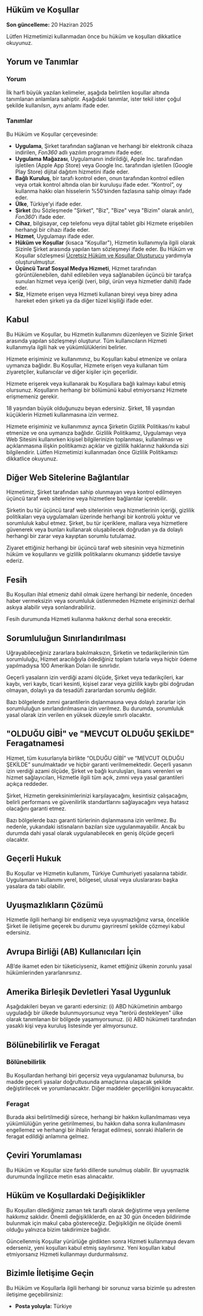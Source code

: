 ## Hüküm ve Koşullar

**Son güncelleme:** 20 Haziran 2025

Lütfen Hizmetimizi kullanmadan önce bu hüküm ve koşulları dikkatlice okuyunuz.

## Yorum ve Tanımlar

### Yorum

İlk harfi büyük yazılan kelimeler, aşağıda belirtilen koşullar altında tanımlanan anlamlara sahiptir. Aşağıdaki tanımlar, ister tekil ister çoğul şekilde kullanılsın, aynı anlamı ifade eder.

### Tanımlar

Bu Hüküm ve Koşullar çerçevesinde:

* **Uygulama**, Şirket tarafından sağlanan ve herhangi bir elektronik cihaza indirilen, *Fon360* adlı yazılım programını ifade eder.
* **Uygulama Mağazası**, Uygulamanın indirildiği, Apple Inc. tarafından işletilen (Apple App Store) veya Google Inc. tarafından işletilen (Google Play Store) dijital dağıtım hizmetini ifade eder.
* **Bağlı Kuruluş**, bir tarafı kontrol eden, onun tarafından kontrol edilen veya ortak kontrol altında olan bir kuruluşu ifade eder. “Kontrol”, oy kullanma hakkı olan hisselerin %50’sinden fazlasına sahip olmayı ifade eder.
* **Ülke**, Türkiye’yi ifade eder.
* **Şirket** (bu Sözleşmede "Şirket", "Biz", "Bize" veya "Bizim" olarak anılır), *Fon360*’ı ifade eder.
* **Cihaz**, bilgisayar, cep telefonu veya dijital tablet gibi Hizmete erişebilen herhangi bir cihazı ifade eder.
* **Hizmet**, Uygulamayı ifade eder.
* **Hüküm ve Koşullar** (kısaca "Koşullar"), Hizmetin kullanımıyla ilgili olarak Sizinle Şirket arasında yapılan tam sözleşmeyi ifade eder. Bu Hüküm ve Koşullar sözleşmesi [Ücretsiz Hüküm ve Koşullar Oluşturucu](https://www.freeprivacypolicy.com/free-terms-and-conditions-generator/) yardımıyla oluşturulmuştur.
* **Üçüncü Taraf Sosyal Medya Hizmeti**, Hizmet tarafından görüntülenebilen, dahil edilebilen veya sağlanabilen üçüncü bir tarafça sunulan hizmet veya içeriği (veri, bilgi, ürün veya hizmetler dahil) ifade eder.
* **Siz**, Hizmete erişen veya Hizmeti kullanan bireyi veya birey adına hareket eden şirketi ya da diğer tüzel kişiliği ifade eder.

## Kabul

Bu Hüküm ve Koşullar, bu Hizmetin kullanımını düzenleyen ve Sizinle Şirket arasında yapılan sözleşmeyi oluşturur. Tüm kullanıcıların Hizmeti kullanımıyla ilgili hak ve yükümlülüklerini belirler.

Hizmete erişiminiz ve kullanımınız, bu Koşulları kabul etmenize ve onlara uymanıza bağlıdır. Bu Koşullar, Hizmete erişen veya kullanan tüm ziyaretçiler, kullanıcılar ve diğer kişiler için geçerlidir.

Hizmete erişerek veya kullanarak bu Koşullara bağlı kalmayı kabul etmiş olursunuz. Koşulların herhangi bir bölümünü kabul etmiyorsanız Hizmete erişmemeniz gerekir.

18 yaşından büyük olduğunuzu beyan edersiniz. Şirket, 18 yaşından küçüklerin Hizmeti kullanmasına izin vermez.

Hizmete erişiminiz ve kullanımınız ayrıca Şirketin Gizlilik Politikası’nı kabul etmenize ve ona uymanıza bağlıdır. Gizlilik Politikamız, Uygulamayı veya Web Sitesini kullanırken kişisel bilgilerinizin toplanması, kullanılması ve açıklanmasına ilişkin politikamızı açıklar ve gizlilik haklarınız hakkında sizi bilgilendirir. Lütfen Hizmetimizi kullanmadan önce Gizlilik Politikamızı dikkatlice okuyunuz.

## Diğer Web Sitelerine Bağlantılar

Hizmetimiz, Şirket tarafından sahip olunmayan veya kontrol edilmeyen üçüncü taraf web sitelerine veya hizmetlere bağlantılar içerebilir.

Şirketin bu tür üçüncü taraf web sitelerinin veya hizmetlerinin içeriği, gizlilik politikaları veya uygulamaları üzerinde herhangi bir kontrolü yoktur ve sorumluluk kabul etmez. Şirket, bu tür içeriklere, mallara veya hizmetlere güvenerek veya bunları kullanarak oluşabilecek doğrudan ya da dolaylı herhangi bir zarar veya kayıptan sorumlu tutulamaz.

Ziyaret ettiğiniz herhangi bir üçüncü taraf web sitesinin veya hizmetinin hüküm ve koşullarını ve gizlilik politikalarını okumanızı şiddetle tavsiye ederiz.

## Fesih

Bu Koşulları ihlal etmeniz dahil olmak üzere herhangi bir nedenle, önceden haber vermeksizin veya sorumluluk üstlenmeden Hizmete erişiminizi derhal askıya alabilir veya sonlandırabiliriz.

Fesih durumunda Hizmeti kullanma hakkınız derhal sona erecektir.

## Sorumluluğun Sınırlandırılması

Uğrayabileceğiniz zararlara bakılmaksızın, Şirketin ve tedarikçilerinin tüm sorumluluğu, Hizmet aracılığıyla ödediğiniz toplam tutarla veya hiçbir ödeme yapılmadıysa 100 Amerikan Doları ile sınırlıdır.

Geçerli yasaların izin verdiği azami ölçüde, Şirket veya tedarikçileri, kar kaybı, veri kaybı, ticari kesinti, kişisel zarar veya gizlilik kaybı gibi doğrudan olmayan, dolaylı ya da tesadüfi zararlardan sorumlu değildir.

Bazı bölgelerde zımni garantilerin dışlanmasına veya dolaylı zararlar için sorumluluğun sınırlandırılmasına izin verilmez. Bu durumda, sorumluluk yasal olarak izin verilen en yüksek düzeyle sınırlı olacaktır.

## "OLDUĞU GİBİ" ve "MEVCUT OLDUĞU ŞEKİLDE" Feragatnamesi

Hizmet, tüm kusurlarıyla birlikte “OLDUĞU GİBİ” ve “MEVCUT OLDUĞU ŞEKİLDE” sunulmaktadır ve hiçbir garanti verilmemektedir. Geçerli yasanın izin verdiği azami ölçüde, Şirket ve bağlı kuruluşları, lisans verenleri ve hizmet sağlayıcıları, Hizmetle ilgili tüm açık, zımni veya yasal garantileri açıkça reddeder.

Şirket, Hizmetin gereksinimlerinizi karşılayacağını, kesintisiz çalışacağını, belirli performans ve güvenilirlik standartlarını sağlayacağını veya hatasız olacağını garanti etmez.

Bazı bölgelerde bazı garanti türlerinin dışlanmasına izin verilmez. Bu nedenle, yukarıdaki istisnaların bazıları size uygulanmayabilir. Ancak bu durumda dahi yasal olarak uygulanabilecek en geniş ölçüde geçerli olacaktır.

## Geçerli Hukuk

Bu Koşullar ve Hizmetin kullanımı, Türkiye Cumhuriyeti yasalarına tabidir. Uygulamanın kullanımı yerel, bölgesel, ulusal veya uluslararası başka yasalara da tabi olabilir.

## Uyuşmazlıkların Çözümü

Hizmetle ilgili herhangi bir endişeniz veya uyuşmazlığınız varsa, öncelikle Şirket ile iletişime geçerek bu durumu gayriresmî şekilde çözmeyi kabul edersiniz.

## Avrupa Birliği (AB) Kullanıcıları İçin

AB’de ikamet eden bir tüketiciyseniz, ikamet ettiğiniz ülkenin zorunlu yasal hükümlerinden yararlanırsınız.

## Amerika Birleşik Devletleri Yasal Uygunluk

Aşağıdakileri beyan ve garanti edersiniz:
(i) ABD hükümetinin ambargo uyguladığı bir ülkede bulunmuyorsunuz veya "terörü destekleyen" ülke olarak tanımlanan bir bölgede yaşamıyorsunuz.
(ii) ABD hükümeti tarafından yasaklı kişi veya kuruluş listesinde yer almıyorsunuz.

## Bölünebilirlik ve Feragat

### Bölünebilirlik

Bu Koşullardan herhangi biri geçersiz veya uygulanamaz bulunursa, bu madde geçerli yasalar doğrultusunda amaçlarına ulaşacak şekilde değiştirilecek ve yorumlanacaktır. Diğer maddeler geçerliliğini koruyacaktır.

### Feragat

Burada aksi belirtilmediği sürece, herhangi bir hakkın kullanılmaması veya yükümlülüğün yerine getirilmemesi, bu hakkın daha sonra kullanılmasını engellemez ve herhangi bir ihlalin feragat edilmesi, sonraki ihlallerin de feragat edildiği anlamına gelmez.

## Çeviri Yorumlaması

Bu Hüküm ve Koşullar size farklı dillerde sunulmuş olabilir. Bir uyuşmazlık durumunda İngilizce metin esas alınacaktır.

## Hüküm ve Koşullardaki Değişiklikler

Bu Koşulları dilediğimiz zaman tek taraflı olarak değiştirme veya yenileme hakkımız saklıdır. Önemli değişikliklerde, en az 30 gün önceden bildirimde bulunmak için makul çaba göstereceğiz. Değişikliğin ne ölçüde önemli olduğu yalnızca bizim takdirimize bağlıdır.

Güncellenmiş Koşullar yürürlüğe girdikten sonra Hizmeti kullanmaya devam ederseniz, yeni koşulları kabul etmiş sayılırsınız. Yeni koşulları kabul etmiyorsanız Hizmeti kullanmayı durdurmalısınız.

## Bizimle İletişime Geçin

Bu Hüküm ve Koşullarla ilgili herhangi bir sorunuz varsa bizimle şu adresten iletişime geçebilirsiniz:

* **Posta yoluyla:** Türkiye
